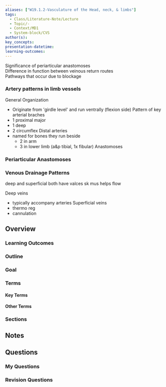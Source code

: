 ```yaml
---
aliases: ["W19.1.2-Vasculature of the Head, neck, & limbs"]
tags:
  - Class/Literature-Note/Lecture
  - Topic/-
  - Context/MD1
  - System-block/CVS
author(s): 
key_concepts: 
presentation-datetime: 
learning-outcomes:
---
```


Significance of periarticular anastomoses  
Difference in function between veinous return routes  
Pathways that occur due to blockage

### **Artery patterns** in limb vessels  
 
 General Organization
 - Originate from 'girdle level' and run ventrally (flexion side)
 Pattern of key arterial braches
 - 1 proximal major
 - 1 deep
 - 2 circumflex
Distal arteries
- named for bones they run beside
	- 2 in arm
	- 3 in lower limb (a&p tibial, 1x fibular)
Anastomoses

### Periarticular Anastomoses


### Venous Drainage Patterns
deep and superficial 
both have valces
sk mus helps flow

Deep veins
- typically accompany arteries
Superficial veins
- thermo reg
- cannulation
 


## Overview
### Learning Outcomes

### Outline

### Goal

### Terms
#### Key Terms

#### Other Terms

### Sections


## Notes


## Questions

### My Questions
### Revision Questions




